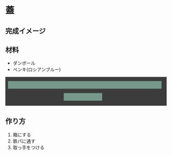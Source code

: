 # 蓋
## 完成イメージ
## 材料
- ダンボール
- ペンキ(ロシアンブルー)


![](./img/2021-08-16_02-46.png)
## 作り方
1. 箱にする
2. 鉄パに通す
3. 取っ手をつける
